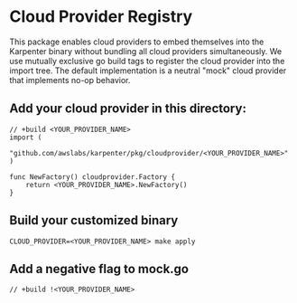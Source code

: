 # Cloud Provider Registry
This package enables cloud providers to embed themselves into the Karpenter binary without bundling all cloud providers simultaneously. We use mutually exclusive go build tags to register the cloud provider into the import tree. The default implementation is a neutral "mock" cloud provider that implements no-op behavior.

## Add your cloud provider in this directory:
```
// +build <YOUR_PROVIDER_NAME>
import (
	"github.com/awslabs/karpenter/pkg/cloudprovider/<YOUR_PROVIDER_NAME>"
)

func NewFactory() cloudprovider.Factory {
	return <YOUR_PROVIDER_NAME>.NewFactory()
}
```

## Build your customized binary
```
CLOUD_PROVIDER=<YOUR_PROVIDER_NAME> make apply
```

## Add a negative flag to mock.go
```
// +build !<YOUR_PROVIDER_NAME>
```
